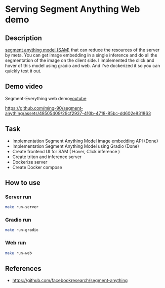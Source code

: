 # Serving Segment Anything Web demo
## Description
[segment anything model (SAM)](https://github.com/facebookresearch/segment-anything) that can reduce the resources of the server by meta. You can get image embedding in a single inference and do all the segmentation of the image on the client side.
I implemented the click and hover of this model using gradio and web. And I've dockerized it so you can quickly test it out.

## Demo video
Segment-Everything web demo[youtube](https://youtu.be/4_JpPuxxoMw)

https://github.com/ming-90/segment-anything/assets/48505409/29cf2937-410b-4718-85bc-dd602e831863

## Task
- Implementation Segment Anything Model image embedding API (Done)
- Implementation Segment Anything Model using Gradio (Done)
- Create frontend UI for SAM ( Hover, Click inference )
- Create triton and inference server
- Dockerize server
- Create Docker compose

## How to use
### Server run
```bash
make run-server
```
### Gradio run
```bash
make run-gradio
```
### Web run
```bash
make run-web
```

## References
- https://github.com/facebookresearch/segment-anything
